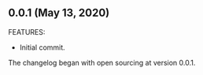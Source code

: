 ## 0.0.1 (May 13, 2020)

FEATURES:

- Initial commit.

The changelog began with open sourcing at version 0.0.1.
